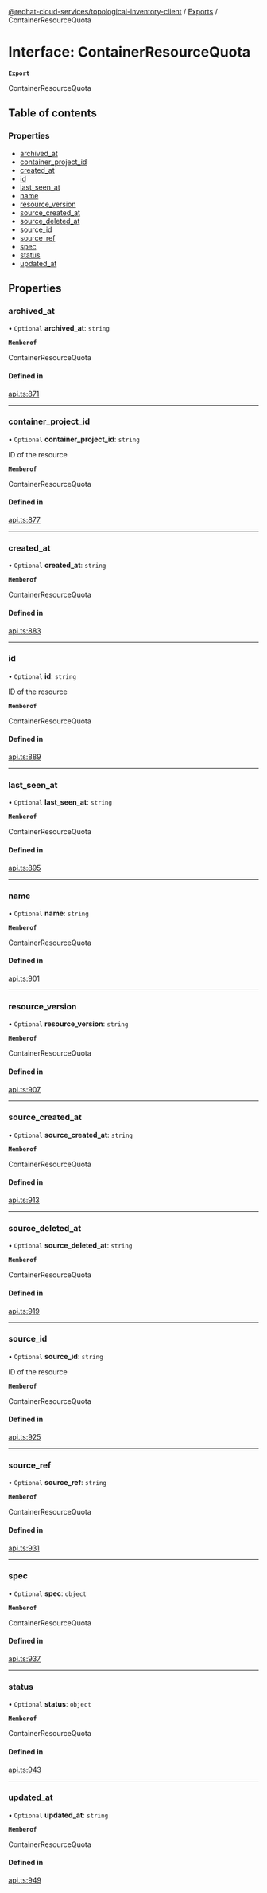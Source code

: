[@redhat-cloud-services/topological-inventory-client](../README.md) / [Exports](../modules.md) / ContainerResourceQuota

# Interface: ContainerResourceQuota

**`Export`**

ContainerResourceQuota

## Table of contents

### Properties

- [archived\_at](ContainerResourceQuota.md#archived_at)
- [container\_project\_id](ContainerResourceQuota.md#container_project_id)
- [created\_at](ContainerResourceQuota.md#created_at)
- [id](ContainerResourceQuota.md#id)
- [last\_seen\_at](ContainerResourceQuota.md#last_seen_at)
- [name](ContainerResourceQuota.md#name)
- [resource\_version](ContainerResourceQuota.md#resource_version)
- [source\_created\_at](ContainerResourceQuota.md#source_created_at)
- [source\_deleted\_at](ContainerResourceQuota.md#source_deleted_at)
- [source\_id](ContainerResourceQuota.md#source_id)
- [source\_ref](ContainerResourceQuota.md#source_ref)
- [spec](ContainerResourceQuota.md#spec)
- [status](ContainerResourceQuota.md#status)
- [updated\_at](ContainerResourceQuota.md#updated_at)

## Properties

### archived\_at

• `Optional` **archived\_at**: `string`

**`Memberof`**

ContainerResourceQuota

#### Defined in

[api.ts:871](https://github.com/RedHatInsights/javascript-clients/blob/main/packages/topological-inventory/api.ts#L871)

___

### container\_project\_id

• `Optional` **container\_project\_id**: `string`

ID of the resource

**`Memberof`**

ContainerResourceQuota

#### Defined in

[api.ts:877](https://github.com/RedHatInsights/javascript-clients/blob/main/packages/topological-inventory/api.ts#L877)

___

### created\_at

• `Optional` **created\_at**: `string`

**`Memberof`**

ContainerResourceQuota

#### Defined in

[api.ts:883](https://github.com/RedHatInsights/javascript-clients/blob/main/packages/topological-inventory/api.ts#L883)

___

### id

• `Optional` **id**: `string`

ID of the resource

**`Memberof`**

ContainerResourceQuota

#### Defined in

[api.ts:889](https://github.com/RedHatInsights/javascript-clients/blob/main/packages/topological-inventory/api.ts#L889)

___

### last\_seen\_at

• `Optional` **last\_seen\_at**: `string`

**`Memberof`**

ContainerResourceQuota

#### Defined in

[api.ts:895](https://github.com/RedHatInsights/javascript-clients/blob/main/packages/topological-inventory/api.ts#L895)

___

### name

• `Optional` **name**: `string`

**`Memberof`**

ContainerResourceQuota

#### Defined in

[api.ts:901](https://github.com/RedHatInsights/javascript-clients/blob/main/packages/topological-inventory/api.ts#L901)

___

### resource\_version

• `Optional` **resource\_version**: `string`

**`Memberof`**

ContainerResourceQuota

#### Defined in

[api.ts:907](https://github.com/RedHatInsights/javascript-clients/blob/main/packages/topological-inventory/api.ts#L907)

___

### source\_created\_at

• `Optional` **source\_created\_at**: `string`

**`Memberof`**

ContainerResourceQuota

#### Defined in

[api.ts:913](https://github.com/RedHatInsights/javascript-clients/blob/main/packages/topological-inventory/api.ts#L913)

___

### source\_deleted\_at

• `Optional` **source\_deleted\_at**: `string`

**`Memberof`**

ContainerResourceQuota

#### Defined in

[api.ts:919](https://github.com/RedHatInsights/javascript-clients/blob/main/packages/topological-inventory/api.ts#L919)

___

### source\_id

• `Optional` **source\_id**: `string`

ID of the resource

**`Memberof`**

ContainerResourceQuota

#### Defined in

[api.ts:925](https://github.com/RedHatInsights/javascript-clients/blob/main/packages/topological-inventory/api.ts#L925)

___

### source\_ref

• `Optional` **source\_ref**: `string`

**`Memberof`**

ContainerResourceQuota

#### Defined in

[api.ts:931](https://github.com/RedHatInsights/javascript-clients/blob/main/packages/topological-inventory/api.ts#L931)

___

### spec

• `Optional` **spec**: `object`

**`Memberof`**

ContainerResourceQuota

#### Defined in

[api.ts:937](https://github.com/RedHatInsights/javascript-clients/blob/main/packages/topological-inventory/api.ts#L937)

___

### status

• `Optional` **status**: `object`

**`Memberof`**

ContainerResourceQuota

#### Defined in

[api.ts:943](https://github.com/RedHatInsights/javascript-clients/blob/main/packages/topological-inventory/api.ts#L943)

___

### updated\_at

• `Optional` **updated\_at**: `string`

**`Memberof`**

ContainerResourceQuota

#### Defined in

[api.ts:949](https://github.com/RedHatInsights/javascript-clients/blob/main/packages/topological-inventory/api.ts#L949)

